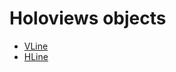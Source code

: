 # Holoviews objects

- [VLine](http://holoviews.org/reference/elements/bokeh/VLine.html)
- [HLine](http://holoviews.org/reference/elements/bokeh/HLine.html)
